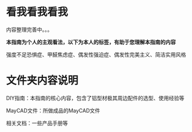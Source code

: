 # 看我看我看我

内容整理完善中。。。

**本指南为个人的主观看法，以下为本人的标签，有助于您理解本指南的内容**

强度不足恐惧症、甲醛焦虑症、偶发性强迫症、偶发性完美主义、简洁实用风格

# 文件夹内容说明

DIY指南：本指南的核心内容，包含了铝型材极其周边配件的选型、使用经验等

MayCAD文件：所做成品的MayCAD文件

相关文档：一些产品手册等
